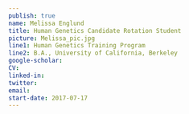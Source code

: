 ```yaml
---
publish: true
name: Melissa Englund
title: Human Genetics Candidate Rotation Student
picture: Melissa_pic.jpg
line1: Human Genetics Training Program
line2: B.A., University of California, Berkeley
google-scholar: 
CV:
linked-in: 
twitter:
email:
start-date: 2017-07-17
---
```

